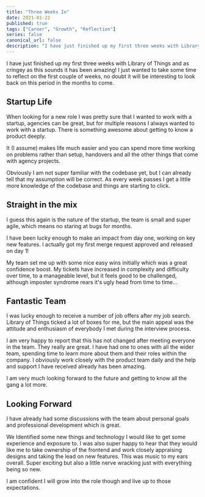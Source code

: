```yaml
---
title: "Three Weeks In"
date: 2021-01-22
published: true
tags: ["Career", "Growth", "Reflection"]
series: false
canonical_url: false
description: "I have just finished up my first three weeks with Library of Things and as cringey as this sounds it has been amazing! I just wanted to take some time to reflect on the first couple of weeks, no doubt it will be interesting to look back on this period in the months to come."
---
```


I have just finished up my first three weeks with Library of Things and as cringey as this sounds it has been amazing! I just wanted to take some time to reflect on the first couple of weeks, no doubt it will be interesting to look back on this period in the months to come.

## Startup Life

When looking for a new role I was pretty sure that I wanted to work with a startup, agencies can be great, but for multiple reasons I always wanted to work with a startup. There is something awesome about getting to know a product deeply.

It (I assume) makes life much easier and you can spend more time working on problems rather than setup, handovers and all the other things that come with agency projects.

Obviously I am not super familiar with the codebase yet, but I can already tell that my assumption will be correct. As every week passes I get a little more knowledge of the codebase and things are starting to click.

## Straight in the mix

I guess this again is the nature of the startup, the team is small and super agile, which means no staring at bugs for months.

I have been lucky enough to make an impact from day one, working on key new features. I actually got my first merge request approved and released on day 1!

My team set me up with some nice easy wins initially which was a great confidence boost. My tickets have increased in complexity and difficulty over time, to a manageable level, but it feels good to be challenged, although imposter syndrome rears it's ugly head from time to time...

## Fantastic Team

I was lucky enough to receive a number of job offers after my job search. Library of Things ticked a lot of boxes for me, but the main appeal was the attitude and enthusiasm of everybody I met during the interview process.

I am very happy to report that this has not changed after meeting everyone in the team. They really are great. I have had one to ones with all the wider team, spending time to learn more about them and their roles within the company. I obviously work closely with the product team daily and the help and support I have received already has been amazing.

I am very much looking forward to the future and getting to know all the gang a lot more.

## Looking Forward

I have already had some discussions with the team about personal goals and professional development which is great.

We Identified some new things and technology I would like to get some experience and exposure to. I was also super happy to hear that they would like me to take ownership of the frontend and work closely appraising designs and taking the lead on new features. This was music to my ears overall. Super exciting but also a little nerve wracking just with everything being so new.

I am confident I will grow into the role though and live up to those expectations.
